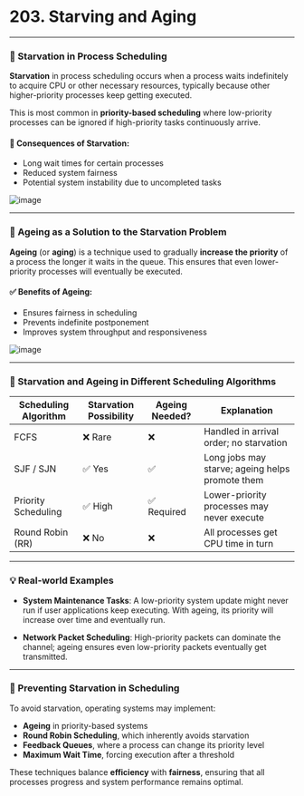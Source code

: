 # 203. Starving and Aging

---

### 🔹 Starvation in Process Scheduling

**Starvation** in process scheduling occurs when a process waits indefinitely to acquire CPU or other necessary resources, typically because other higher-priority processes keep getting executed.

This is most common in **priority-based scheduling** where low-priority processes can be ignored if high-priority tasks continuously arrive.

#### 🛑 Consequences of Starvation:
- Long wait times for certain processes
- Reduced system fairness
- Potential system instability due to uncompleted tasks

![image](https://github.com/user-attachments/assets/7cba7127-9602-4863-9d45-875b9f95045d)

---

### 🔹 Ageing as a Solution to the Starvation Problem

**Ageing** (or **aging**) is a technique used to gradually **increase the priority** of a process the longer it waits in the queue. This ensures that even lower-priority processes will eventually be executed.

#### ✅ Benefits of Ageing:
- Ensures fairness in scheduling
- Prevents indefinite postponement
- Improves system throughput and responsiveness

![image](https://github.com/user-attachments/assets/391524c7-1640-4b2c-a983-61a1592bc726)

---

### 🔸 Starvation and Ageing in Different Scheduling Algorithms

| Scheduling Algorithm | Starvation Possibility | Ageing Needed? | Explanation |
|----------------------|------------------------|----------------|-------------|
| FCFS                 | ❌ Rare                | ❌             | Handled in arrival order; no starvation |
| SJF / SJN            | ✅ Yes                | ✅             | Long jobs may starve; ageing helps promote them |
| Priority Scheduling  | ✅ High               | ✅ Required     | Lower-priority processes may never execute |
| Round Robin (RR)     | ❌ No                 | ❌             | All processes get CPU time in turn |

---

### 💡 Real-world Examples

- **System Maintenance Tasks**: A low-priority system update might never run if user applications keep executing. With ageing, its priority will increase over time and eventually run.
  
- **Network Packet Scheduling**: High-priority packets can dominate the channel; ageing ensures even low-priority packets eventually get transmitted.

---

### 🔧 Preventing Starvation in Scheduling

To avoid starvation, operating systems may implement:
- **Ageing** in priority-based systems
- **Round Robin Scheduling**, which inherently avoids starvation
- **Feedback Queues**, where a process can change its priority level
- **Maximum Wait Time**, forcing execution after a threshold

These techniques balance **efficiency** with **fairness**, ensuring that all processes progress and system performance remains optimal.

